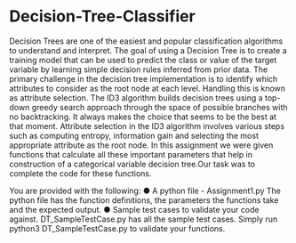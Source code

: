 # Decision-Tree-Classifier
Decision Trees are one of the easiest and popular classification algorithms to understand and
interpret. The goal of using a Decision Tree is to create a training model that can be used to
predict the class or value of the target variable by learning simple decision rules inferred from
prior data.
The primary challenge in the decision tree implementation is to identify which attributes to
consider as the root node at each level. Handling this is known as attribute selection.
The ID3 algorithm builds decision trees using a top-down greedy search approach through the
space of possible branches with no backtracking. It always makes the choice that seems to be the
best at that moment.
Attribute selection in the ID3 algorithm involves various steps such as computing entropy,
information gain and selecting the most appropriate attribute as the root node.
In this assignment we were given functions that calculate all these important parameters that help
in construction of a categorical variable decision tree.Our task was to complete the code for these functions.

You are provided with the following:
● A python file - Assignment1.py
  The python file has the function definitions, the parameters the functions take and
the expected output.
● Sample test cases to validate your code against.
  DT_SampleTestCase.py has all the sample test cases.
  Simply run python3 DT_SampleTestCase.py to validate your functions.

